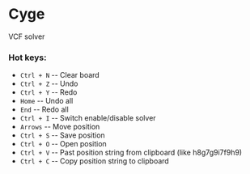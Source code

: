 # Cyge
VCF solver

### Hot keys:

* `Ctrl + N` -- Clear board
* `Ctrl + Z` -- Undo
* `Ctrl + Y` -- Redo
* `Home` -- Undo all
* `End` -- Redo all
* `Ctrl + I` -- Switch enable/disable solver
* `Arrows` -- Move position
* `Ctrl + S` -- Save position
* `Ctrl + O` -- Open position
* `Ctrl + V` -- Past position string from clipboard (like h8g7g9i7f9h9)
* `Ctrl + C` -- Copy position string to clipboard
